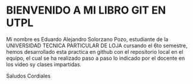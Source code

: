 # BIENVENIDO A MI LIBRO GIT EN UTPL

Mi nombre es Eduardo Alejandro Solorzano Pozo, estudiante de la UNIVERSIDAD TECNICA PARTICULAR DE LOJA cursando el 6to semestre, hemos desarrollado esta practica en github con el repositorio local en el equipo, el cual se ha realizado paso a paso lo indicado por el docente en los video sy clases impartidas.

Saludos Cordiales


```{tableofcontents}
```
